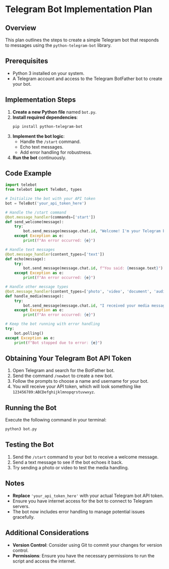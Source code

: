# Telegram Bot Implementation Plan

## Overview
This plan outlines the steps to create a simple Telegram bot that responds to messages using the `python-telegram-bot` library.

## Prerequisites
- Python 3 installed on your system.
- A Telegram account and access to the Telegram BotFather bot to create your bot.

## Implementation Steps

1. **Create a new Python file** named `bot.py`.
2. **Install required dependencies**:
   ```bash
   pip install python-telegram-bot
   ```
3. **Implement the bot logic**:
   - Handle the `/start` command.
   - Echo text messages.
   - Add error handling for robustness.
4. **Run the bot** continuously.

## Code Example

```python
import telebot
from telebot import TeleBot, types

# Initialize the bot with your API token
bot = TeleBot('your_api_token_here')

# Handle the /start command
@bot.message_handler(commands=['start'])
def send_welcome(message):
    try:
        bot.send_message(message.chat.id, "Welcome! I'm your Telegram bot.")
    except Exception as e:
        print(f"An error occurred: {e}")

# Handle text messages
@bot.message_handler(content_types=['text'])
def echo(message):
    try:
        bot.send_message(message.chat.id, f"You said: {message.text}")
    except Exception as e:
        print(f"An error occurred: {e}")

# Handle other message types
@bot.message_handler(content_types=['photo', 'video', 'document', 'audio'])
def handle_media(message):
    try:
        bot.send_message(message.chat.id, "I received your media message!")
    except Exception as e:
        print(f"An error occurred: {e}")

# Keep the bot running with error handling
try:
    bot.polling()
except Exception as e:
    print(f"Bot stopped due to error: {e}")
```

## Obtaining Your Telegram Bot API Token

1. Open Telegram and search for the BotFather bot.
2. Send the command `/newbot` to create a new bot.
3. Follow the prompts to choose a name and username for your bot.
4. You will receive your API token, which will look something like `123456789:ABCDefghijklmnopqrstuvwxyz`.

## Running the Bot

Execute the following command in your terminal:
```bash
python3 bot.py
```

## Testing the Bot

1. Send the `/start` command to your bot to receive a welcome message.
2. Send a text message to see if the bot echoes it back.
3. Try sending a photo or video to test the media handling.

## Notes

- **Replace** `'your_api_token_here'` with your actual Telegram bot API token.
- Ensure you have internet access for the bot to connect to Telegram servers.
- The bot now includes error handling to manage potential issues gracefully.

## Additional Considerations

- **Version Control**: Consider using Git to commit your changes for version control.
- **Permissions**: Ensure you have the necessary permissions to run the script and access the internet.
